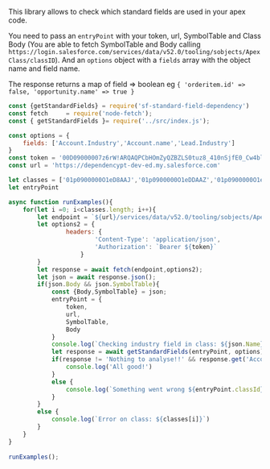 This library allows to check which standard fields are used in your apex code.

You need to pass an `entryPoint` with your token, url, SymbolTable and Class Body (You are able to fetch SymbolTable and Body calling `https://login.salesforce.com/services/data/v52.0/tooling/sobjects/ApexClass/classID`). And an `options` object with a `fields` array with the object name and field name. 

The response returns a map of field => boolean eg `{ 'orderitem.id' => false, 'opportunity.name' => true }`

```Javascript
const {getStandardFields} = require('sf-standard-field-dependency')
const fetch 	= require('node-fetch');
const { getStandardFields }= require('../src/index.js');

const options = {
	fields: ['Account.Industry','Account.name','Lead.Industry']
}
const token = '00D09000007z6rW!ARQAQPCbHOmZyQZBZLS0tuz8_410nSjfE0_Cw4blNOa2Yddv1_Oa9uWtEyNqvadfNr_fIZGtr1jwunNvflVEkMUNWFBi8GX'
const url = 'https://dependencypt-dev-ed.my.salesforce.com'

let classes = ['01p0900000O1eD8AAJ','01p0900000O1eDDAAZ','01p0900000O1eDIAAZ','01p0900000O1eDNAAZ','01p0900000O1eQPAAZ','01p0900000O1eQUAAZ','01p0900000O1eI4AAJ','01p0900000O1ehAAAR','01p0900000O1ehFAAR']
let entryPoint

async function runExamples(){
	for(let i =0; i<classes.length; i++){
		let endpoint = `${url}/services/data/v52.0/tooling/sobjects/ApexClass/${classes[i]}`;
		let options2 = {
				headers: {
						'Content-Type': 'application/json',
						'Authorization': `Bearer ${token}`
					}
		}    
		let response = await fetch(endpoint,options2);
		let json = await response.json();
		if(json.Body && json.SymbolTable){
			const {Body,SymbolTable} = json;
			entryPoint = {
				token,
				url,
				SymbolTable,
				Body
			}
			console.log(`Checking industry field in class: ${json.Name}`)
			let response = await getStandardFields(entryPoint, options);
			if(response != 'Nothing to analyse!!' && response.get('Account.Industry') && !response.get('Account.name') && !response.get('Lead.Industry')){
				console.log('All good!')
			}
			else {
				console.log(`Something went wrong ${entryPoint.classId}`)
			}
		}
		else {
			console.log(`Error on class: ${classes[i]}`)
		}
	}
}
	
runExamples();